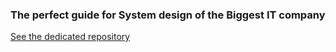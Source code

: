 ### The perfect guide for System design of the Biggest IT company

[See the dedicated repository](https://github.com/checkcheckzz/system-design-interview)